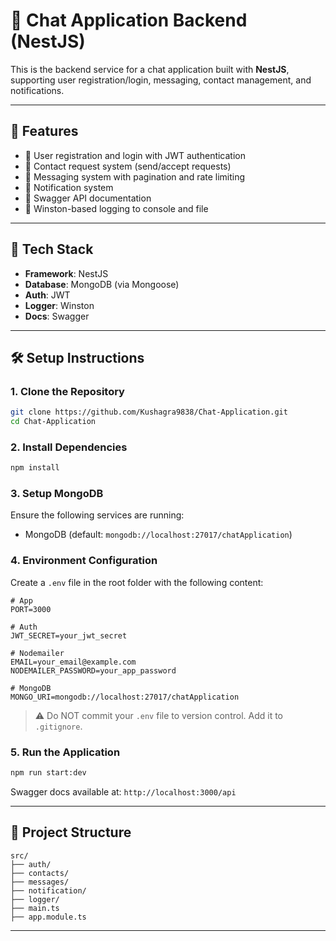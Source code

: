 # 📱 Chat Application Backend (NestJS)

This is the backend service for a chat application built with **NestJS**, supporting user registration/login, messaging, contact management, and notifications.

---

## 🚀 Features

- 🧑 User registration and login with JWT authentication
- 👥 Contact request system (send/accept requests)
- 💬 Messaging system with pagination and rate limiting
- 🔔 Notification system
- 📄 Swagger API documentation
- 🧾 Winston-based logging to console and file

---

## 🧰 Tech Stack

- **Framework**: NestJS
- **Database**: MongoDB (via Mongoose)
- **Auth**: JWT
- **Logger**: Winston
- **Docs**: Swagger

---

## 🛠️ Setup Instructions

### 1. Clone the Repository
```bash
git clone https://github.com/Kushagra9838/Chat-Application.git
cd Chat-Application
```

### 2. Install Dependencies
```bash
npm install
```

### 3. Setup MongoDB
Ensure the following services are running:
- MongoDB (default: `mongodb://localhost:27017/chatApplication`)

### 4. Environment Configuration
Create a `.env` file in the root folder with the following content:

```env
# App
PORT=3000

# Auth
JWT_SECRET=your_jwt_secret

# Nodemailer
EMAIL=your_email@example.com
NODEMAILER_PASSWORD=your_app_password

# MongoDB
MONGO_URI=mongodb://localhost:27017/chatApplication
```

> ⚠️ Do NOT commit your `.env` file to version control. Add it to `.gitignore`.

### 5. Run the Application
```bash
npm run start:dev
```

Swagger docs available at: `http://localhost:3000/api`

---

## 📂 Project Structure

```
src/
├── auth/
├── contacts/
├── messages/
├── notification/
├── logger/
├── main.ts
├── app.module.ts
```

---
